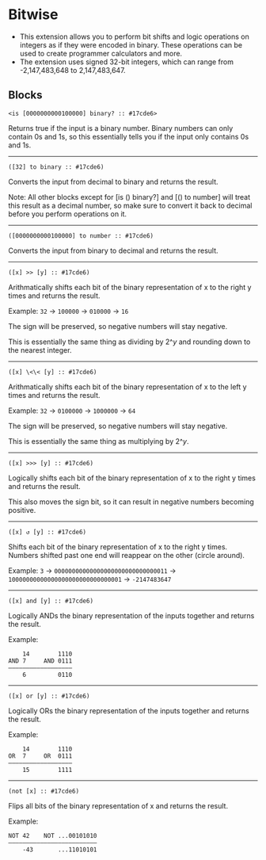 # Bitwise

 - This extension allows you to perform bit shifts and logic operations on integers as if they were encoded in binary. These operations can be used to create programmer calculators and more.
 - The extension uses signed 32-bit integers, which can range from -2,147,483,648 to 2,147,483,647.

## Blocks

```scratch
<is [0000000000100000] binary? :: #17cde6>
```
Returns true if the input is a binary number. Binary numbers can only contain 0s and 1s, so this essentially tells you if the input only contains 0s and 1s.

---

```scratch
([32] to binary :: #17cde6)
```

Converts the input from decimal to binary and returns the result.

Note: All other blocks except for [is () binary?] and [() to number] will treat this result as a decimal number, so make sure to convert it back to decimal before you perform operations on it.

---

```scratch
([0000000000100000] to number :: #17cde6)
```

Converts the input from binary to decimal and returns the result.

---

```scratch
([x] >> [y] :: #17cde6)
```
Arithmatically shifts each bit of the binary representation of x to the right y times and returns the result.

Example: `32` → `100000` → `010000` → `16`

The sign will be preserved, so negative numbers will stay negative.

This is essentially the same thing as dividing by 2^*y* and rounding down to the nearest integer.

---

```scratch
([x] \<\< [y] :: #17cde6)
```
Arithmatically shifts each bit of the binary representation of x to the left y times and returns the result.

Example: `32` → `0100000` → `1000000` → `64`

The sign will be preserved, so negative numbers will stay negative.

This is essentially the same thing as multiplying by 2^*y*.

---

```scratch
([x] >>> [y] :: #17cde6)
```
Logically shifts each bit of the binary representation of x to the right y times and returns the result.

This also moves the sign bit, so it can result in negative numbers becoming positive.

---

```scratch
([x] ↺ [y] :: #17cde6)
```
Shifts each bit of the binary representation of x to the right y times. Numbers shifted past one end will reappear on the other (circle around).

Example: `3` → `00000000000000000000000000000011` → `10000000000000000000000000000001` → `-2147483647`

---

```scratch
([x] and [y] :: #17cde6)
```
Logically ANDs the binary representation of the inputs together and returns the result.

Example:

```example
    14        1110
AND 7     AND 0111
——————————————————
    6         0110
```

---

```scratch
([x] or [y] :: #17cde6)
```

Logically ORs the binary representation of the inputs together and returns the result.

Example:

```example
    14        1110
OR  7     OR  0111
——————————————————
    15        1111
```

---

```scratch
(not [x] :: #17cde6)
```

Flips all bits of the binary representation of x and returns the result.

Example:

```example
NOT 42    NOT ...00101010
—————————————————————————
    -43       ...11010101
```